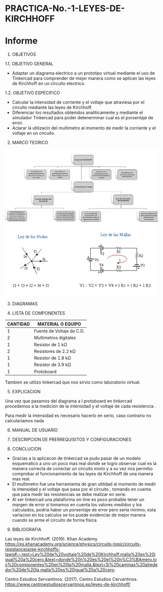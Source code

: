# PRACTICA-No.-1-LEYES-DE-KIRCHHOFF
# Informe 


1. OBJETIVOS 

1.1. OBJETIVO GENERAL

- Adaptar un  diagrama electrico a un prototipo virtual mediante el uso de Tinkercad para comprender de mejor manera como se aplican las leyes de Kirchhoff en un circuito electrico.

 1.2. OBJETIVO ESPECIFICO

- Calcular la intensidad de corriente y el voltaje que atraviesa por el circuito mediante las leyes de Kirchhoff.
- Diferenciar los resultados obtenidos analiticamente y mediante el simulador Tinkercad para poder detenerminar cual es el porsentaje de error.
- Aclarar la utilizacin del multimetro al momento de medir la corriente y el voltaje en un circuito.

2. MARCO TEORICO

![.](Imagenes/KIRCHHOFF.png)
![.](Imagenes/leyes_1.gif)

3. DIAGRAMAS


4. LISTA DE COMPONENTES

| CANTIDAD|MATERIAL O EQUIPO|
| ----- | ---- |
| 1|Fuente de Voltaje de C.D.|
|2|Multimetros digitales|
|1|Resistor de 1 kΩ|
|2|Resistores de 2.2 kΩ|
|1|Resistor de 1.8 kΩ|
|1|Resistor de 3.9 kΩ|
|1|Protoboard|

Tambien se utilizo tinkercad que nos sirvio como laboratorio virtual.

5. EXPLICACION 

Una vez que pasamos del diagrama a l protoboard en tinkercad procedemos a la medicion de la intensidad y el voltaje de cada resistencia .

Para medir la intensidad es necesario hacerlo  en serio, caso contrario no calculariamos nada

6. MANUAL DE USUARIO


7. DESCRIPCION DE PRERREQUISITOS Y CONFIGURACIONES

8. CONCLUCION 

- Gracias a la aplicacon de tinkercad se pudo pasar de un modelo esquematico a uno un poco mas real donde se logro observar cual es la manera correcta de conectar un circuito mixto y a su vez nos permitio comprobar el funcionamiento de las leyes de Kirchhoff de una manera mas real.
- El multimetro fue una herramienta de gran utilidad al momento de medir la intensidad y el voltaje que pasa por el circuito , tomando en cuenta que para medir las resistencias se debe realizar en serie.
- Al ser tinkercad una plataforma on-line es poco probable tener un margen de error si tomamos en cuenta los valores medidos y los calculados, podria haber un porsentaje de error pero seria minimo, esta variacion en los calculos se los puede evidenciar de mejor manera cuando se arme el circuito de forma fisica.
9. BIBLIOGRAFIA

Las leyes de Kirchhoff. (2019). Khan Academy. https://es.khanacademy.org/science/physics/circuits-topic/circuits-resistance/a/ee-kirchhoffs-laws#:~:text=Ley%20de%20voltaje%20de%20Kirchhoff,malla%20es%20igual%20a%20cero.&text=donde%20n%20es%20el%20n%C3%BAmero,los%20componentes%20en%20la%20malla.&text=Si%20caminas%20alrededor%20de%20la,malla%20es%20igual%20a%20cero.

Centro Estudios Servantinos. (2017). Centro Estudios Cervantinos. https://www.centroestudioscervantinos.es/leyes-de-kirchhoff/


